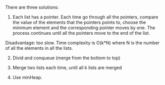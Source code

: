 There are three solutions:
1) Each list has a pointer. Each time go through all the pointers, compare the value of the elements that the pointers points to, choose the minimum element and the corresponding pointer moves by one. The process continues until all the pointers move to the end of the list.

Disadvantage: too slow. Time complexity is O(k*N) where N is the number of all the elements in all the lists.

2) Divid and conqueue (merge from the bottom to top)

3) Merge two lists each time, until all k lists are merged

4) Use minHeap.